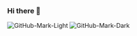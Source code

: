 ### Hi there 👋

<!--
**lleiwang/lleiwang** is a ✨ _special_ ✨ repository because its `README.md` (this file) appears on your GitHub profile.

Here are some ideas to get you started:

- 🔭 I’m currently working on ...
- 🌱 I’m currently learning ...
- 👯 I’m looking to collaborate on ...
- 🤔 I’m looking for help with ...
- 💬 Ask me about ...
- 📫 How to reach me: ...
- 😄 Pronouns: ...
- ⚡ Fun fact: ...
-->


![GitHub-Mark-Light](https://github.com/lleiwang/lleiwang/raw/profile/grid-snake/github-contribution-grid-snake.svg#gh-light-mode-only)
![GitHub-Mark-Dark](https://raw.githubusercontent.com/lleiwang/lleiwang/profile/grid-snake/github-contribution-grid-snake-dark.svg#gh-dark-mode-only)

